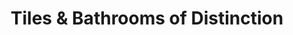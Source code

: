 ---
title: "Tiles & Bathrooms of Distinction"
url: /coventry/tiles-and-bathrooms-of-distinction/
shop: doityourself
---